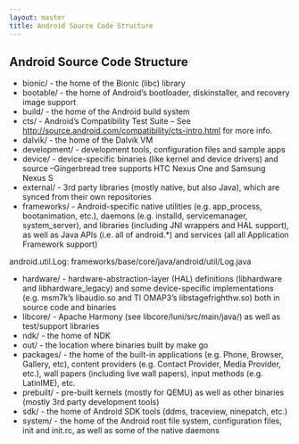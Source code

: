```yaml
---
layout: master
title: Android Source Code Structure
---
```



## Android Source Code Structure

* bionic/ - the home of the Bionic (libc) library
* bootable/ - the home of Android’s bootloader, diskinstaller, and recovery image support
* build/ - the home of the Android build system
* cts/ - Android’s Compatibility Test Suite
– See http://source.android.com/compatibility/cts-intro.html for more info.
* dalvik/ - the home of the Dalvik VM
* development/ - development tools, configuration files and sample apps
* device/ - device-specific binaries (like kernel and device drivers) and source
–Gingerbread tree supports HTC Nexus One and Samsung Nexus S
* external/ - 3rd party libraries (mostly native, but also Java), which are synced from their own repositories
* frameworks/ - Android-specific native utilities (e.g. app_process, bootanimation, etc.), daemons (e.g.
installd, servicemanager, system_server), and libraries (including JNI wrappers and HAL support), as
well as Java APIs (i.e. all of android.*) and services (all all Application Framework support)

android.util.Log: frameworks/base/core/java/android/util/Log.java

* hardware/ - hardware-abstraction-layer (HAL) definitions (libhardware and libhardware_legacy) and
some device-specific implementations (e.g. msm7k’s libaudio.so and TI OMAP3’s libstagefrighthw.so)
both in source code and binaries
* libcore/ - Apache Harmony (see libcore/luni/src/main/java/) as well as test/support libraries
* ndk/ - the home of NDK
* out/ - the location where binaries built by make go
* packages/ - the home of the built-in applications (e.g. Phone, Browser, Gallery, etc), content providers (e.g. Contact
Provider, Media Provider, etc.), wall papers (including live wall papers), input methods (e.g. LatinIME), etc.
* prebuilt/ - pre-built kernels (mostly for QEMU) as well as other binaries (mostly 3rd party development tools)
* sdk/ - the home of Android SDK tools (ddms, traceview, ninepatch, etc.)
* system/ - the home of the Android root file system, configuration files, init and init.rc, as well as some of the
native daemons
